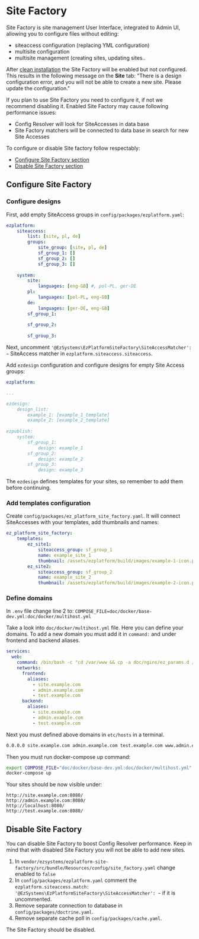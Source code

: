 # Site Factory

Site Factory is site management User Interface, integrated to Admin UI, allowing you to configure files without editing:

- siteaccess configuration (replacing YML configuration)
- multisite configuration
- multisite management (creating sites, updating sites..

After [clean installation](../getting_started/install_ez_enterprise.md) the Site Factory will be enabled but not configured.
This results in the following message on the **Site** tab:
"There is a design configuration error, and you will not be able to create a new site. Please update the configuration."

If you plan to use Site Factory you need to configure it, if not we recommend disabling it.
Enabled Site Factory may cause following performance issues:

- Config Resolver will look for SiteAccesses in data base
- Site Factory matchers will be connected to data base in search for new Site Accesses

To configure or disable Site factory follow respectably:

- [Configure Site Factory section](#configure-site-factory)
- [Disable Site Factory section](#disable-site-factory)

## Configure Site Factory

### Configure designs

First, add empty SiteAccess groups in `config/packages/ezplatform.yaml`:

```yaml
ezplatform:
    siteaccess:
        list: [site, pl, de]
        groups:
            site_group: [site, pl, de]
            sf_group_1: []
            sf_group_2: []
            sf_group_3: []
            
    system:
        site:
            languages: [eng-GB] #, pol-PL, ger-DE
        pl:
            languages: [pol-PL, eng-GB]
        de:
            languages: [ger-DE, eng-GB]
        sf_group_1:
    
        sf_group_2:
    
        sf_group_3:
```

Next, uncomment `'@EzSystems\EzPlatformSiteFactory\SiteAccessMatcher': ~` SiteAccess matcher  in `ezplatform.siteaccess.siteaccess`.
 
Add `ezdesign` configuration and configure designs for empty Site Access groups:

```yaml
ezplatform:

...

ezdesign:
    design_list:
        example_1: [example_1_template]
        example_2: [example_2_template]
        
ezpublish:
    system:
        sf_group_1:
            design: example_1
        sf_group_2:
            design: example_2
        sf_group_3:
            design: example_3
```

The `ezdesign` defines templates for your sites, so remember to add them before continuing.

### Add templates configuration

Create `config/packages/ez_platform_site_factory.yaml`.
It will connect SiteAccesses with your templates, add thumbnails and names:

```yaml
ez_platform_site_factory:
    templates:
        ez_site1:
            siteaccess_group: sf_group_1
            name: example_site_1
            thumbnail: /assets/ezplatform/build/images/example-1-icon.png
        ez_site2:
            siteaccess_group: sf_group_2
            name: example_site_2
            thumbnail: /assets/ezplatform/build/images/example-2-icon.png
```

### Define domains 

In `.env` file change line 2 to: `COMPOSE_FILE=doc/docker/base-dev.yml:doc/docker/multihost.yml`

Take a look into `doc/docker/multihost.yml` file. 
Here you can define your domains. 
To add a new domain you must add it in `command:` and under frontend and backend aliases.

```yaml hl_lines="3 6 11"
services:
  web:
    command: /bin/bash -c "cd /var/www && cp -a doc/nginx/ez_params.d /etc/nginx && bin/vhost.sh --host-name=site.example.com --host-alias='admin.example.com test.example.com' --template-file=doc/nginx/vhost.template > /etc/nginx/conf.d/default.conf && nginx -g 'daemon off;'"
    networks:
      frontend:
        aliases:
          - site.example.com
          - admin.example.com
          - test.example.com
      backend:
        aliases:
          - site.example.com
          - admin.example.com
          - test.example.com

```

Next you must defined above domains in `etc/hosts` in a terminal.

```bash
0.0.0.0 site.example.com admin.example.com test.example.com www.admin.example.com
```

Then you must run docker-compose up command: 

```bash
export COMPOSE_FILE="doc/docker/base-dev.yml:doc/docker/multihost.yml"
docker-compose up
```       

Your sites should be now visible under:

```
http://site.example.com:8080/
http://admin.example.com:8080/
http://localhost:8080/
http://test.example.com:8080/
```

## Disable Site Factory

You can disable Site Factory to boost Config Resolver performance.
Keep in mind that with disabled Site Factory you will not be able to add new sites.

1. In `vendor/ezsystems/ezplatform-site-factory/src/bundle/Resources/config/site_factory.yaml` change enabled to `false`
1. In `config/packages/ezplatform.yaml` comment the `ezplatform.siteaccess.match: '@EzSystems\EzPlatformSiteFactory\SiteAccessMatcher': ~` if it is uncommented.
1. Remove separate connection to database in `config/packages/doctrine.yaml`.
1. Remove separate cache poll in `config/packages/cache.yaml`.

The Site Factory should be disabled.